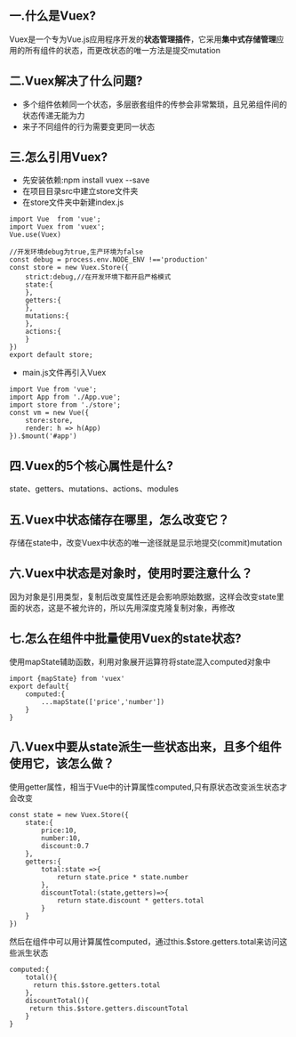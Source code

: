 ## 一.什么是Vuex?
Vuex是一个专为Vue.js应用程序开发的**状态管理插件**，它采用**集中式存储管理**应用的所有组件的状态，而更改状态的唯一方法是提交mutation  
## 二.Vuex解决了什么问题?
* 多个组件依赖同一个状态，多层嵌套组件的传参会非常繁琐，且兄弟组件间的状态传递无能为力
* 来子不同组件的行为需要变更同一状态
## 三.怎么引用Vuex?
* 先安装依赖:npm install vuex --save
* 在项目目录src中建立store文件夹
* 在store文件夹中新建index.js
````
import Vue  from 'vue';
import Vuex from 'vuex';
Vue.use(Vuex)

//开发环境debug为true,生产环境为false
const debug = process.env.NODE_ENV !=='production'
const store = new Vuex.Store({
    strict:debug,//在开发环境下都开启严格模式
    state:{
    },
    getters:{
    },
    mutations:{
    },
    actions:{
    }
})
export default store;
````
* main.js文件再引入Vuex
````
import Vue from 'vue';
import App from './App.vue';
import store from './store';
const vm = new Vue({
    store:store,
    render: h => h(App)
}).$mount('#app')
````
## 四.Vuex的5个核心属性是什么?
state、getters、mutations、actions、modules
## 五.Vuex中状态储存在哪里，怎么改变它？
存储在state中，改变Vuex中状态的唯一途径就是显示地提交(commit)mutation
## 六.Vuex中状态是对象时，使用时要注意什么？
因为对象是引用类型，复制后改变属性还是会影响原始数据，这样会改变state里面的状态，这是不被允许的，所以先用深度克隆复制对象，再修改
## 七.怎么在组件中批量使用Vuex的state状态?
使用mapState辅助函数，利用对象展开运算符将state混入computed对象中
````
import {mapState} from 'vuex'
export default{
    computed:{
        ...mapState(['price','number'])
    }
}
````
## 八.Vuex中要从state派生一些状态出来，且多个组件使用它，该怎么做？
使用getter属性，相当于Vue中的计算属性computed,只有原状态改变派生状态才会改变
````
const state = new Vuex.Store({
    state:{
        price:10,
        number:10,
        discount:0.7
    },
    getters:{
        total:state =>{
            return state.price * state.number
        },
        discountTotal:(state,getters)=>{
            return state.discount * getters.total
        }
    }
})
````
然后在组件中可以用计算属性computed，通过this.$store.getters.total来访问这些派生状态
````
computed:{
    total(){
      return this.$store.getters.total
    },
    discountTotal(){
     return this.$store.getters.discountTotal
    }
}
````